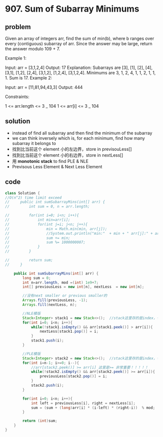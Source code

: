 # 907. Sum of Subarray Minimums

## problem

Given an array of integers arr, find the sum of min(b), where b ranges over every (contiguous) subarray of arr. Since the answer may be large, return the answer modulo 109 + 7.

Example 1:

Input: arr = [3,1,2,4]
Output: 17
Explanation:
Subarrays are [3], [1], [2], [4], [3,1], [1,2], [2,4], [3,1,2], [1,2,4], [3,1,2,4].
Minimums are 3, 1, 2, 4, 1, 1, 2, 1, 1, 1.
Sum is 17.
Example 2:

Input: arr = [11,81,94,43,3]
Output: 444

Constraints:

1 <= arr.length <= 3 _ 104
1 <= arr[i] <= 3 _ 104

## solution

- instead of find all subarray and then find the minimum of the subarray
- we can think inversely which is, for each minimum, find how many subarray it belongs to
- 找到比当前这个 element 小的左边界，store in previsouLess[]
- 找到比当前这个 element 小的右边界，store in nextLess[]
- 用 **monotonic stack** to find PLE & NLE
- Previsous Less Element & Next Less Element

## code

```java
class Solution {
//O(n^2) time limit exceed
//     public int sumSubarrayMins(int[] arr) {
//         int sum = 0, n = arr.length;

//         for(int i=0; i<n; i++){
//             int min=arr[i];
//             for(int j=i; j<n; j++){
//                 min = Math.min(min, arr[j]);
//                 //System.out.println("min:"  + min + " arr[j]:" + arr[j]);
//                 sum += min;
//                 sum %= 1000000007;
//             }
//         }

//         return sum;
//     }

    public int sumSubarrayMins(int[] arr) {
        long sum = 0;
        int n=arr.length, mod =(int) 1e9+7;
        int[] previousLess = new int[n], nextLess  = new int[n];

        //没有next smaller or previous smaller的
        Arrays.fill(previousLess, -1);
        Arrays.fill(nextLess, n);

        //NLE模版
        Stack<Integer> stack1 = new Stack<>();  //stack这里存的是index，也可以存int[]
        for(int i=0; i<n; i++){
            while(!stack1.isEmpty() && arr[stack1.peek()] > arr[i]){
                nextLess[stack1.pop()] = i;
            }
            stack1.push(i);
        }

        //PLE模版
        Stack<Integer> stack2 = new Stack<>();  //stack这里存的是index，也可以存int[]
        for(int i=n-1; i>=0; i--){
            //arr[stack2.peek()] >= arr[i] 这里是>= 非常重要！！！！！
            while(!stack2.isEmpty() && arr[stack2.peek()] >= arr[i]){
                previousLess[stack2.pop()] = i;
            }
            stack2.push(i);
        }

        for(int i=0; i<n; i++){
            int left = previousLess[i], right = nextLess[i];
            sum = (sum + (long)arr[i] * (i-left) * (right-i))  % mod;
        }

        return (int)sum;
    }
}
```
